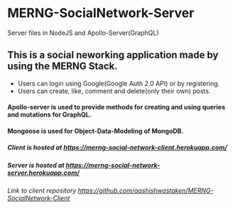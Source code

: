 # MERNG-SocialNetwork-Server
Server files in NodeJS and Apollo-Server(GraphQL)

## This is a social neworking application made by using the MERNG Stack.
 - Users can login using Google(Google Auth 2.0 API) or by registering.
 - Users can create, like, comment and delete(only their own) posts.
 #### Apollo-server is used to provide methods for creating and using queries and mutations for GraphQL.
 #### Mongoose is used for Object-Data-Modeling of MongoDB.
 
 ##### Client is hosted at https://merng-social-network-client.herokuapp.com/
 ##### Server is hosted at https://merng-social-network-server.herokuapp.com/
 ###### Link to client repository https://github.com/aashishwastaken/MERNG-SocialNetwork-Client
